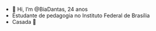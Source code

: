 - 👋 Hi, I’m @BiaDantas, 24 anos 
- Estudante de pedagogia no Instituto Federal de Brasília 
- Casada 💍




<!---
BiaDantas/BiaDantas is a ✨ special ✨ repository because its `README.md` (this file) appears on your GitHub profile.
You can click the Preview link to take a look at your changes.
--->
